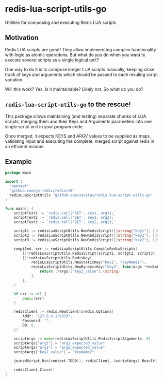 # redis-lua-script-utils-go

Utilities for composing and executing Redis LUA scripts

## Motivation

Redis LUA scripts are great! They allow implementing complex functionality with logic as atomic operations.
But what do you do when you want to execute several scripts as a single logical unit?

One way to do it is to compose longer LUA scripts manually, keeping close track of keys and arguments
which should be passed to each resuling script variation.

Will this work? Yes.
Is it maintainable? Likely not.
So what do you do?

## `redis-lua-script-utils-go` to the rescue!

This package allows maintaining (and testing) separate chunks of LUA scripts, merging them and their Keys and Arguments parameters into one single script unit in your program code.

Once merged, it expects KEYS and ARGV values to be supplied as maps, validating input and executing the complete, merged script against redis in an efficient manner.

## Example

```go
package main

import (
  "context"
  "github.com/go-redis/redis/v8"
  redisLuaScriptUtils "github.com/zavitax/redis-lua-script-utils-go"
)

func main() {
	scriptText1 := `redis.call('SET', key1, arg1);`
	scriptText2 := `redis.call('SET', key2, arg2);`
	scriptText3 := `redis.call('SET', key2, arg2);`

	script1 := redisLuaScriptUtils.NewRedisScript([]string{"key1"}, []string{"arg1"}, scriptText1)
	script2 := redisLuaScriptUtils.NewRedisScript([]string{"key2"}, []string{"arg2"}, scriptText2)
	script3 := redisLuaScriptUtils.NewRedisScript([]string{"key2"}, []string{"arg2"}, scriptText3)

	compiled, err := redisLuaScriptUtils.CompileRedisScripts(
		[]*redisLuaScriptUtils.RedisScript{script1, script2, script3},
		[]*redisLuaScriptUtils.RedisKey{
			redisLuaScriptUtils.NewStaticKey("key1", "keyName1"),
			redisLuaScriptUtils.NewDynamicKey("key2", func(args *redisLuaScriptUtils.RedisScriptArguments) string {
				return (*args)["key2_value"].(string)
			},
		},
	)

	if err != nil {
		panic(err)
	}

	redisClient := redis.NewClient(&redis.Options{
		Addr: "127.0.0.1:6379",
		Password: "",
		DB: 0,
	})

	scriptArgs := make(redisLuaScriptUtils.RedisScriptArguments, 0)
	scriptArgs["arg1"] = "arg1_expected_value"
	scriptArgs["arg2"] = "arg2_expected_value"
	scriptArgs["key2_value"] = "keyName2"

	joinedScript.Run(context.TODO(), redisClient, &scriptArgs).Result()

	redisClient.Close()
}
```